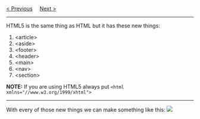 <a href="https://bledy-guides.repl.co/#html5">&lt; Previous</a>
&nbsp;&nbsp;&nbsp;
<a href="/HTML5/Tags/article.md">Next &gt;</a>
<hr>
HTML5 is the same thing as HTML but it has these new things:
<ol>
  <li>&lt;article&gt;</li>
  <li>&lt;aside&gt;</li>
  <li>&lt;footer&gt;</li>
  <li>&lt;header&gt;</li>
  <li>&lt;main&gt;</li>
  <li>&lt;nav&gt;</li>
  <li>&lt;section&gt;</li>
</ol>
<b>NOTE:</b> If you are using HTML5 always put <code>&lt;html xmlns="//www.w3.org/1999/xhtml"&gt;</code>
<hr>
With every of those new things we can make something like this:
<img src="https://i.imgur.com/RDVju9Q.png">
